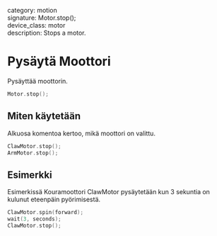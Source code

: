 category: motion  
signature: Motor.stop();  
device_class: motor  
description: Stops a motor.  

# Pysäytä Moottori

Pysäyttää moottorin.

```cpp
Motor.stop();
```

## Miten käytetään

Alkuosa komentoa kertoo, mikä moottori on valittu.
```cpp
ClawMotor.stop();
ArmMotor.stop();
``` 

## Esimerkki

Esimerkissä Kouramoottori ClawMotor pysäytetään kun 3 sekuntia on kulunut eteenpäin pyörimisestä.

```cpp
ClawMotor.spin(forward);
wait(3, seconds);
ClawMotor.stop();
```

<advanced>
</advanced>